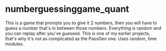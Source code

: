 # numberguessinggame_quant
This is a game that prompts you to give it 2 numbers, then you will have to guess a number that's in between those numbers. Everything is random and you can replay after you've guessed. This is one of my earlier projects, that's why it's not as complicated as the PassGen one. Uses random, time modules. 
